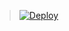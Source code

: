 > [![Deploy](https://www.herokucdn.com/deploy/button.png)](https://dashboard.heroku.com/new?template=https://github.com/dzefone/cu-heroku)
